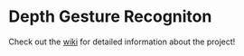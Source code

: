 # Depth Gesture Recogniton

Check out the [wiki](https://github.com/ikathuria/DepthGestureRecogniton/wiki) for detailed information about the project!
